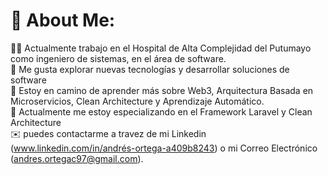 # 💫 About Me:
👨‍💻 Actualmente trabajo en el Hospital de Alta Complejidad del Putumayo como ingeniero de sistemas, en el área de software.<br>
🚀 Me gusta explorar nuevas tecnologías y desarrollar soluciones de software<br>
📘 Estoy en camino de aprender más sobre Web3, Arquitectura Basada en Microservicios, Clean Architecture y Aprendizaje Automático.<br>
🌟 Actualmente me estoy especializando en el Framework Laravel y Clean Architecture<br>
✉️ puedes contactarme a travez de mi Linkedin (www.linkedin.com/in/andrés-ortega-a409b8243) o mi Correo Electrónico (andres.ortegac97@gmail.com).
